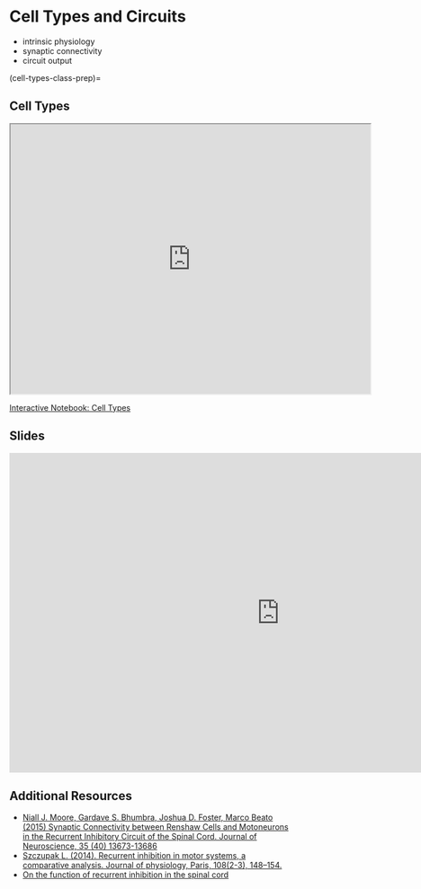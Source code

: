 # Cell Types and Circuits

- intrinsic physiology
- synaptic connectivity
- circuit output

(cell-types-class-prep)=
## Cell Types

<iframe src="https://drive.google.com/file/d/1RRugwcUWa80mYAWo_MR6yWhg6PR5EQcrYlXVIIvOWec/preview" width="640" height="480" allow="autoplay"></iframe>

[Interactive Notebook: Cell Types](../executable/NotebookColab_CellTypes_InquiryAndAnalysis)

## Slides

<iframe src="https://docs.google.com/presentation/d/e/2PACX-1vT2201TkGjTIdGkR7suHmTAt_3Wu1ATGqt19NXg60UpEdgkxIyI-yzSMrL44UwrmmKnwPuiyIknb4Ae/embed?" frameborder="0" width="960" height="569" allowfullscreen="true" mozallowfullscreen="true" webkitallowfullscreen="true"></iframe>

## Additional Resources

- [Niall J. Moore, Gardave S. Bhumbra, Joshua D. Foster, Marco Beato (2015) Synaptic Connectivity between Renshaw Cells and Motoneurons in the Recurrent Inhibitory Circuit of the Spinal Cord. Journal of Neuroscience, 35 (40) 13673-13686](https://doi.org/10.1523/JNEUROSCI.2541-15.2015)
- [Szczupak L. (2014). Recurrent inhibition in motor systems, a comparative analysis. Journal of physiology, Paris, 108(2-3), 148–154.](https://doi.org/10.1016/j.jphysparis.2014.05.004)
- [On the function of recurrent inhibition in the spinal cord](https://doi.org/10.1007/bf00237722)
